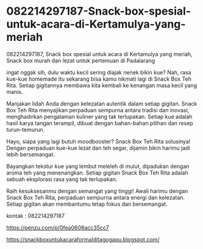 # 082214297187-Snack-box-spesial-untuk-acara-di-Kertamulya-yang-meriah
082214297187, Snack box spesial untuk acara di Kertamulya yang meriah, Snack box murah dan lezat untuk pertemuan di Padalarang

ingat nggak sih, dulu waktu kecil sering diajak nenek bikin kue? Nah, rasa kue-kue homemade itu sekarang bisa kamu nikmati lagi di Snack Box Teh Rita. Setiap gigitannya membawa kita kembali ke kenangan masa kecil yang manis.

Manjakan lidah Anda dengan kelezatan autentik dalam setiap gigitan. Snack Box Teh Rita menyajikan perpaduan sempurna antara tradisi dan inovasi, menghadirkan pengalaman kuliner yang tak terlupakan. Setiap kue adalah hasil karya tangan terampil, dibuat dengan bahan-bahan pilihan dan resep turun-temurun.

Hayo, siapa yang lagi butuh moodbooster? Snack Box Teh Rita solusinya! Dengan perpaduan kue-kue lezat dan teh segar, dijamin bikin harimu jadi lebih bersemangat.

Bayangkan tekstur kue yang lembut meleleh di mulut, dipadukan dengan aroma teh yang menenangkan. Setiap gigitan Snack Box Teh Rita adalah sebuah eksplorasi rasa yang tak terlupakan.

Raih kesuksesanmu dengan semangat yang tinggi! Awali harimu dengan Snack Box Teh Rita, perpaduan sempurna antara energi dan kelezatan. Setiap gigitan akan membantumu tetap fokus dan bersemangat.

kontak : 082214297187

https://penzu.com/p/0fea0608acc35cc7

https://snackboxuntukacaraformalditagogapu.blogspot.com/
